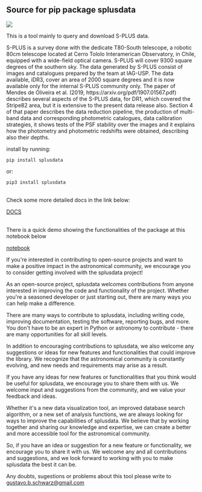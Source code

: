 ## Source for pip package splusdata

![](https://splus.cloud/images/splus_logo_fundo_branco.jpg)

This is a tool mainly to query and download S-PLUS data.

<p>S-PLUS is a survey done with the dedicate T80-South telescope, a robotic 80cm telescope located at Cerro Tololo Interamerican Observatory, in Chile, equipped with a wide-field optical camera. S-PLUS will cover 9300 square degrees of the southern sky. The data generated by S-PLUS consist of images and catalogues prepared by the team at IAG-USP. The data available, iDR3, cover an area of 2000 square degrees and it is now available only for the internal S-PLUS community only. The paper of Mendes de Oliveira et al. (2019, https://arxiv.org/pdf/1907.01567.pdf) describes several aspects of the S-PLUS data, for DR1, which covered the Stripe82 area, but it is extensive to the present data release also. Section 4 of that paper describes  the data reduction pipeline, the production of multi-band data and corresponding photometric catalogues, data calibration strategies, it shows tests of the PSF stability over the images and it explains how the photometry and photometric redshifts were obtained, describing also their depths.</p>

install by running:

    pip install splusdata
    
or:

    pip3 install splusdata

<br>
Check some more detailed docs in the link below:

[DOCS](https://splus.cloud/documentation)

<br>
There is a quick demo showing the functionalities of the package at this notebook below

[notebook](https://github.com/Schwarzam/splusdata/blob/master/Demo.ipynb)


If you're interested in contributing to open-source projects and want to make a positive impact in the astronomical community, we encourage you to consider getting involved with the splusdata project!

As an open-source project, splusdata welcomes contributions from anyone interested in improving the code and functionality of the project. Whether you're a seasoned developer or just starting out, there are many ways you can help make a difference.

There are many ways to contribute to splusdata, including writing code, improving documentation, testing the software, reporting bugs, and more. You don't have to be an expert in Python or astronomy to contribute - there are many opportunities for all skill levels.

In addition to encouraging contributions to splusdata, we also welcome any suggestions or ideas for new features and functionalities that could improve the library. We recognize that the astronomical community is constantly evolving, and new needs and requirements may arise as a result.

If you have any ideas for new features or functionalities that you think would be useful for splusdata, we encourage you to share them with us. We welcome input and suggestions from the community, and we value your feedback and ideas.

Whether it's a new data visualization tool, an improved database search algorithm, or a new set of analysis functions, we are always looking for ways to improve the capabilities of splusdata. We believe that by working together and sharing our knowledge and expertise, we can create a better and more accessible tool for the astronomical community.

So, if you have an idea or suggestion for a new feature or functionality, we encourage you to share it with us. We welcome any and all contributions and suggestions, and we look forward to working with you to make splusdata the best it can be.

Any doubts, sugestions or problems about this tool please write to gustavo.b.schwarz@gmail.com
